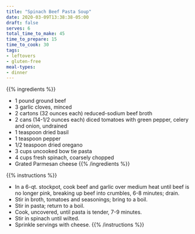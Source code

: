 ```yaml
---
title: "Spinach Beef Pasta Soup"
date: 2020-03-09T13:38:38-05:00
draft: false
serves: 6
total_time_to_make: 45
time_to_prepare: 15
time_to_cook: 30
tags:
- leftovers
- gluten-free
meal-types:
- dinner
---
```


{{% ingredients %}}
- 1 pound ground beef
- 3 garlic cloves, minced
- 2 cartons (32 ounces each) reduced-sodium beef broth
- 2 cans (14-1/2 ounces each) diced tomatoes with green pepper, celery and onion, undrained
- 1 teaspoon dried basil
- 1 teaspoon pepper
- 1/2 teaspoon dried oregano
- 3 cups uncooked bow tie pasta
- 4 cups fresh spinach, coarsely chopped
- Grated Parmesan cheese
{{% /ingredients %}}

{{% instructions %}}
- In a 6-qt. stockpot, cook beef and garlic over medium heat until beef is no longer pink, breaking up beef into crumbles, 6-8 minutes; drain. 
- Stir in broth, tomatoes and seasonings; bring to a boil.
- Stir in pasta; return to a boil.
- Cook, uncovered, until pasta is tender, 7-9 minutes.
- Stir in spinach until wilted.
- Sprinkle servings with cheese.
{{% /instructions %}}
